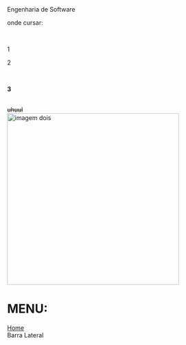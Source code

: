 <html>
<head>
<title>ENGENHARIA DE SOFTWARE.</title>
</head>
  <body>
<h>Engenharia de Software</h>
<p>onde cursar:</p>
<br/>
    <p>1</p>
    <p>2</p>
<br/>
<p> <strong>3</strong> </p>
  <br/>
    <s>uhuul </s>
    <br/>
    <img
      src="Captura de tela 2023-07-22 080648.png"
      alt="imagem dois"
      width="400"
      heigth="600"
      <br/>
    <h1>MENU:</h1>
    <nav>
      <a href="1">Home<a/>
    </nav>
</body>

<aside>
  Barra Lateral
</aside>
  




  
</html>
